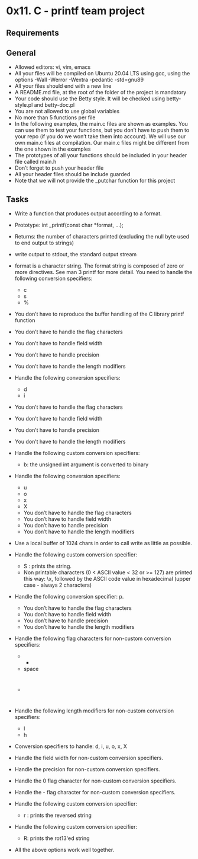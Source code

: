 # 0x11. C - printf team project

## Requirements
## General

* Allowed editors: vi, vim, emacs
* All your files will be compiled on Ubuntu 20.04 LTS using gcc, using the options -Wall -Werror -Wextra -pedantic -std=gnu89
* All your files should end with a new line
* A README.md file, at the root of the folder of the project is mandatory
* Your code should use the Betty style. It will be checked using betty-style.pl and betty-doc.pl
* You are not allowed to use global variables
* No more than 5 functions per file
* In the following examples, the main.c files are shown as examples. You can use them to test your functions, but you don’t have to push them to your repo (if you do we won’t take them into account). We will use our own main.c files at compilation. Our main.c files might be different from the one shown in the examples
* The prototypes of all your functions should be included in your header file called main.h
* Don’t forget to push your header file
* All your header files should be include guarded
* Note that we will not provide the _putchar function for this project

## Tasks

* Write a function that produces output according to a format.
* Prototype: int _printf(const char *format, ...);
* Returns: the number of characters printed (excluding the null byte used to end output to strings)
* write output to stdout, the standard output stream
* format is a character string. The format string is composed of zero or more directives. See man 3 printf for more detail. You need to handle the following conversion specifiers:
	* c
	* s
	* %
* You don’t have to reproduce the buffer handling of the C library printf function
* You don’t have to handle the flag characters
* You don’t have to handle field width
* You don’t have to handle precision
* You don’t have to handle the length modifiers

* Handle the following conversion specifiers:
	* d
	* i
* You don’t have to handle the flag characters
* You don’t have to handle field width
* You don’t have to handle precision
* You don’t have to handle the length modifiers

* Handle the following custom conversion specifiers:
	* b: the unsigned int argument is converted to binary

* Handle the following conversion specifiers:
	* u
	* o
	* x
	* X
	* You don’t have to handle the flag characters
	* You don’t have to handle field width
	* You don’t have to handle precision
	* You don’t have to handle the length modifiers

* Use a local buffer of 1024 chars in order to call write as little as possible.

* Handle the following custom conversion specifier:
	* S : prints the string.
	* Non printable characters (0 < ASCII value < 32 or >= 127) are printed this way: \x, followed by the ASCII code value in hexadecimal (upper case - always 2 characters)

* Handle the following conversion specifier: p.
	* You don’t have to handle the flag characters
	* You don’t have to handle field width
	* You don’t have to handle precision
	* You don’t have to handle the length modifiers

* Handle the following flag characters for non-custom conversion specifiers:
	* +
	* space
	* #

* Handle the following length modifiers for non-custom conversion specifiers:
	* l
	* h
* Conversion specifiers to handle: d, i, u, o, x, X

* Handle the field width for non-custom conversion specifiers.

* Handle the precision for non-custom conversion specifiers.

* Handle the 0 flag character for non-custom conversion specifiers.

* Handle the - flag character for non-custom conversion specifiers.

* Handle the following custom conversion specifier:
	* r : prints the reversed string

* Handle the following custom conversion specifier:
	* R: prints the rot13'ed string

* All the above options work well together.
